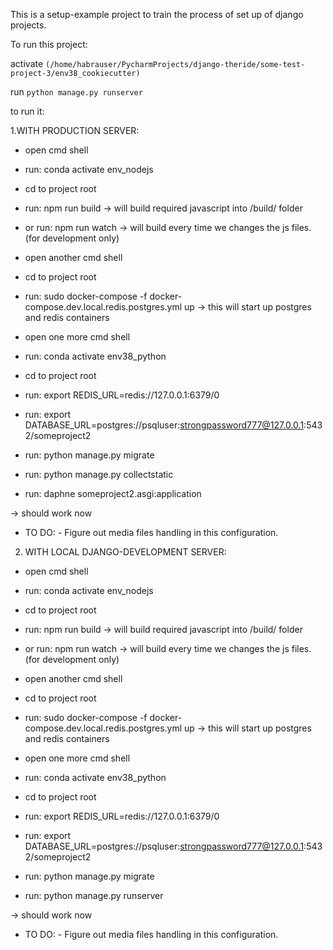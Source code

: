 This is a setup-example project to train the process of set up of django projects.


To run this project:




activate `(/home/habrauser/PycharmProjects/django-theride/some-test-project-3/env38_cookiecutter)`


run `python manage.py runserver`



to run it:


1.WITH PRODUCTION SERVER:
 - open cmd shell
 - run: conda activate env_nodejs
 - cd to project root
 - run: npm run build -> will build required javascript into /build/ folder
 - or run: npm run watch -> will build every time we changes the js files.(for development only)

 - open another cmd shell
 - cd to project root
 - run: sudo docker-compose -f docker-compose.dev.local.redis.postgres.yml up
   -> this will start up postgres and redis containers

 - open one more cmd shell
 - run: conda activate env38_python
 - cd to project root
 - run: export REDIS_URL=redis://127.0.0.1:6379/0
 - run: export DATABASE_URL=postgres://psqluser:strongpassword777@127.0.0.1:5432/someproject2
 - run: python manage.py migrate
 - run: python manage.py collectstatic
 - run: daphne someproject2.asgi:application

 -> should work now
 - TO DO: - Figure out media files handling in this configuration.


2. WITH LOCAL DJANGO-DEVELOPMENT SERVER:
 - open cmd shell
 - run: conda activate env_nodejs
 - cd to project root
 - run: npm run build -> will build required javascript into /build/ folder
 - or run: npm run watch -> will build every time we changes the js files.(for development only)

 - open another cmd shell
 - cd to project root
 - run: sudo docker-compose -f docker-compose.dev.local.redis.postgres.yml up
   -> this will start up postgres and redis containers

 - open one more cmd shell
 - run: conda activate env38_python
 - cd to project root
 - run: export REDIS_URL=redis://127.0.0.1:6379/0
 - run: export DATABASE_URL=postgres://psqluser:strongpassword777@127.0.0.1:5432/someproject2
 - run: python manage.py migrate
 - run: python manage.py runserver

 -> should work now
 - TO DO: - Figure out media files handling in this configuration.
